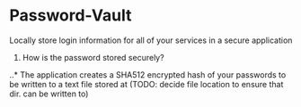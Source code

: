 # Password-Vault
Locally store login information for all of your services in a secure application

1. How is the password stored securely?

..* The application creates a SHA512 encrypted hash of your passwords to be written to a text file stored at 
(TODO: decide file location to ensure that dir. can be written to)
